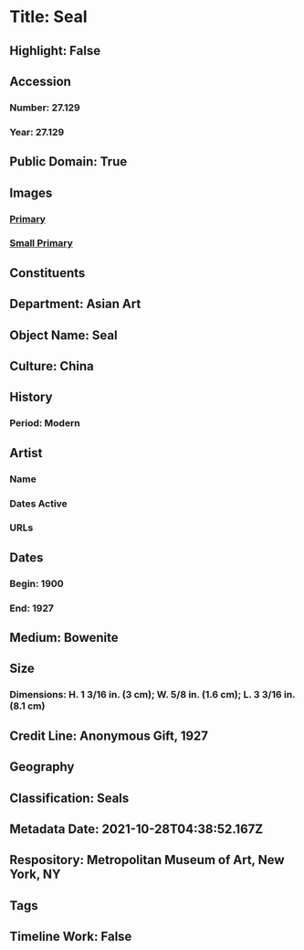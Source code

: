 # Title: Seal
## Highlight: False
## Accession
### Number: 27.129
### Year: 27.129
## Public Domain: True
## Images
### [Primary](https://images.metmuseum.org/CRDImages/as/original/27_129_O1.jpg)
### [Small Primary](https://images.metmuseum.org/CRDImages/as/web-large/27_129_O1.jpg)
## Constituents
## Department: Asian Art
## Object Name: Seal
## Culture: China
## History
### Period: Modern
## Artist
### Name
### Dates Active
### URLs
## Dates
### Begin: 1900
### End: 1927
## Medium: Bowenite
## Size
### Dimensions: H. 1 3/16 in. (3 cm); W. 5/8 in. (1.6 cm); L. 3 3/16 in. (8.1 cm)
## Credit Line: Anonymous Gift, 1927
## Geography
## Classification: Seals
## Metadata Date: 2021-10-28T04:38:52.167Z
## Respository: Metropolitan Museum of Art, New York, NY
## Tags
## Timeline Work: False